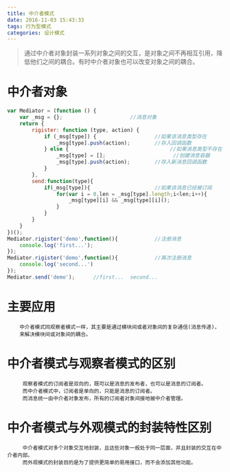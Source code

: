 ```yaml
---
title: 中介者模式
date: 2016-11-03 15:43:33
tags: 行为型模式
categories: 设计模式
---
```

>通过中介者对象封装一系列对象之间的交互，是对象之间不再相互引用，降低他们之间的耦合。有时中介者对象也可以改变对象之间的耦合。

<!--more-->
# 中介者对象
```javascript
var Mediator = (function () {
    var _msg = {};                      //消息对象
    return {
        rigister: function (type, action) {
            if (_msg[type]) {                   //如果该消息类型存在
                _msg[type].push(action);        //存入回调函数
            } else {                                 //如果消息类型不存在
                _msg[type] = [];                      //创建消息容器
                _msg[type].push(action);        //存入新消息回调函数
            }
        },
        send:function(type){
            if(_msg[type]){                     //如果该消息已经被订阅
                for(var i = 0,len = _msg[type].length;i<len;i++){       //遍历已存储的消息回调函数
                    _msg[type][i] && _msg[type][i]();                          //执行该回调函数
                }
            }
        }
    }
})();
Mediator.rigister('demo',function(){            //注册消息
    console.log('first...');
});
Mediator.rigister('demo',function(){            //再次注册消息
    console.log('second...')
});
Mediator.send('demo');      //first...  second...
```

# 主要应用
        中介者模式同观察者模式一样，其主要是通过模块间或者对象间的复杂通信(消息传递)，
        来解决模块间或对象间的耦合。

# 中介者模式与观察者模式的区别
         观察者模式的订阅者是双向的，既可以是消息的发布者，也可以是消息的订阅者。
         而中介者模式中，订阅者是单向的，只能是消息的订阅者。
         而消息统一由中介者对象发布，所有的订阅者对象间接地被中介者管理。

# 中介者模式与外观模式的封装特性区别
         中介者模式对多个对象交互地封装，且这些对象一般处于同一层面，并且封装的交互在中介者内部。
         而外观模式的封装目的是为了提供更简单的易用接口，而不会添加其他功能。